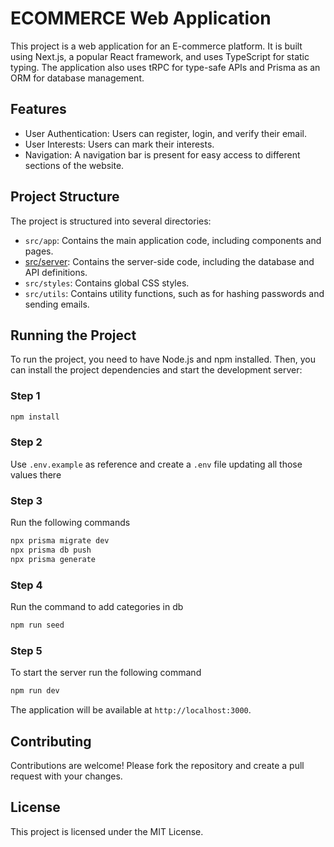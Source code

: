 # ECOMMERCE Web Application

This project is a web application for an E-commerce platform. It is built using Next.js, a popular React framework, and uses TypeScript for static typing. The application also uses tRPC for type-safe APIs and Prisma as an ORM for database management.

## Features

- User Authentication: Users can register, login, and verify their email.
- User Interests: Users can mark their interests.
- Navigation: A navigation bar is present for easy access to different sections of the website.

## Project Structure

The project is structured into several directories:

- `src/app`: Contains the main application code, including components and pages.
- [src/server](file:///Users/mohitsinghal/others/interviews/turnover/src/server/api/trpc.ts#70%2C6-70%2C6): Contains the server-side code, including the database and API definitions.
- `src/styles`: Contains global CSS styles.
- `src/utils`: Contains utility functions, such as for hashing passwords and sending emails.

## Running the Project

To run the project, you need to have Node.js and npm installed. Then, you can install the project dependencies and start the development server:

### Step 1

```bash
npm install
```

### Step 2

Use `.env.example` as reference and create a `.env` file updating all those values there

### Step 3

Run the following commands

```bash
npx prisma migrate dev
npx prisma db push
npx prisma generate
```

### Step 4

Run the command to add categories in db
```bash
npm run seed
```

### Step 5

To start the server run the following command

```bash
npm run dev
```

The application will be available at `http://localhost:3000`.

## Contributing

Contributions are welcome! Please fork the repository and create a pull request with your changes.

## License

This project is licensed under the MIT License.